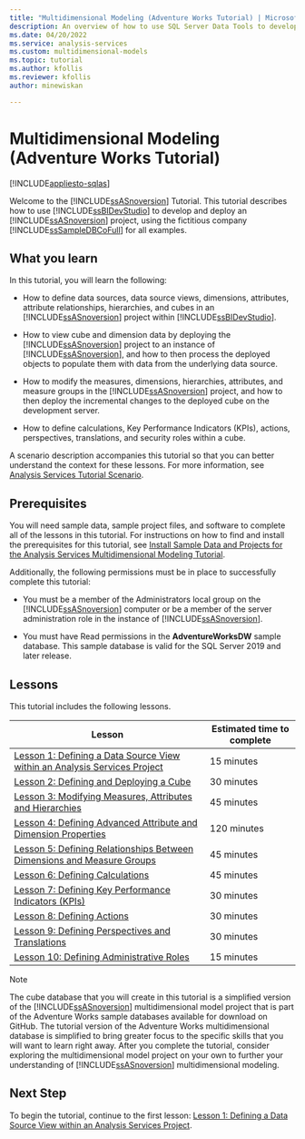 ```yaml
---
title: "Multidimensional Modeling (Adventure Works Tutorial) | Microsoft Docs"
description: An overview of how to use SQL Server Data Tools to develop and deploy an Analysis Services project, using the fictitious company Adventure Works Cycles for all examples.
ms.date: 04/20/2022
ms.service: analysis-services
ms.custom: multidimensional-models
ms.topic: tutorial
ms.author: kfollis
ms.reviewer: kfollis
author: minewiskan

---
```

# Multidimensional Modeling (Adventure Works Tutorial)
[!INCLUDE[appliesto-sqlas](../includes/appliesto-sqlas.md)]

Welcome to the [!INCLUDE[ssASnoversion](../includes/ssasnoversion-md.md)] Tutorial. This tutorial describes how to use [!INCLUDE[ssBIDevStudio](../includes/ssbidevstudio-md.md)] to develop and deploy an [!INCLUDE[ssASnoversion](../includes/ssasnoversion-md.md)] project, using the fictitious company [!INCLUDE[ssSampleDBCoFull](../includes/sssampledbcofull-md.md)] for all examples.  
  
## What you learn  
In this tutorial, you will learn the following:  
  
-   How to define data sources, data source views, dimensions, attributes, attribute relationships, hierarchies, and cubes in an [!INCLUDE[ssASnoversion](../includes/ssasnoversion-md.md)] project within [!INCLUDE[ssBIDevStudio](../includes/ssbidevstudio-md.md)].  
  
-   How to view cube and dimension data by deploying the [!INCLUDE[ssASnoversion](../includes/ssasnoversion-md.md)] project to an instance of [!INCLUDE[ssASnoversion](../includes/ssasnoversion-md.md)], and how to then process the deployed objects to populate them with data from the underlying data source.  
  
-   How to modify the measures, dimensions, hierarchies, attributes, and measure groups in the [!INCLUDE[ssASnoversion](../includes/ssasnoversion-md.md)] project, and how to then deploy the incremental changes to the deployed cube on the development server.  
  
-   How to define calculations, Key Performance Indicators (KPIs), actions, perspectives, translations, and security roles within a cube.  
  
A scenario description accompanies this tutorial so that you can better understand the context for these lessons. For more information, see [Analysis Services Tutorial Scenario](analysis-services-tutorial-scenario.md).  
  
## Prerequisites

You will need sample data, sample project files, and software to complete all of the lessons in this tutorial. For instructions on how to find and install the prerequisites for this tutorial, see [Install Sample Data and Projects for the Analysis Services Multidimensional Modeling Tutorial](install-sample-data-and-projects.md).  
  
Additionally, the following permissions must be in place to successfully complete this tutorial:  
  
-   You must be a member of the Administrators local group on the [!INCLUDE[ssASnoversion](../includes/ssasnoversion-md.md)] computer or be a member of the server administration role in the instance of [!INCLUDE[ssASnoversion](../includes/ssasnoversion-md.md)].  
  
-   You must have Read permissions in the **AdventureWorksDW** sample database. This sample database is valid for the SQL Server 2019 and later release.  
  
## Lessons

This tutorial includes the following lessons.  
  
|Lesson|Estimated time to complete|  
|----------|------------------------------|  
|[Lesson 1: Defining a Data Source View within an Analysis Services Project](lesson-1-defining-a-data-source-view-within-an-analysis-services-project.md)|15 minutes|  
|[Lesson 2: Defining and Deploying a Cube](lesson-2-defining-and-deploying-a-cube.md)|30 minutes|  
|[Lesson 3: Modifying Measures, Attributes and Hierarchies](lesson-3-modifying-measures-attributes-and-hierarchies.md)|45 minutes|  
|[Lesson 4: Defining Advanced Attribute and Dimension Properties](lesson-4-defining-advanced-attribute-and-dimension-properties.md)|120 minutes|  
|[Lesson 5: Defining Relationships Between Dimensions and Measure Groups](lesson-5-defining-relationships-between-dimensions-and-measure-groups.md)|45 minutes|  
|[Lesson 6: Defining Calculations](lesson-6-defining-calculations.md)|45 minutes|  
|[Lesson 7: Defining Key Performance Indicators &#40;KPIs&#41;](lesson-7-defining-key-performance-indicators-kpis.md)|30 minutes|  
|[Lesson 8: Defining Actions](lesson-8-defining-actions.md)|30 minutes|  
|[Lesson 9: Defining Perspectives and Translations](lesson-9-defining-perspectives-and-translations.md)|30 minutes|  
|[Lesson 10: Defining Administrative Roles](lesson-10-defining-administrative-roles.md)|15 minutes|  
  
> [!NOTE]  
> The cube database that you will create in this tutorial is a simplified version of the [!INCLUDE[ssASnoversion](../includes/ssasnoversion-md.md)] multidimensional model project that is part of the Adventure Works sample databases available for download on GitHub. The tutorial version of the Adventure Works multidimensional database is simplified to bring greater focus to the specific skills that you will want to learn right away. After you complete the tutorial, consider exploring the multidimensional model project on your own to further your understanding of [!INCLUDE[ssASnoversion](../includes/ssasnoversion-md.md)] multidimensional modeling.  
  
## Next Step  
To begin the tutorial, continue to the first lesson: [Lesson 1: Defining a Data Source View within an Analysis Services Project](lesson-1-defining-a-data-source-view-within-an-analysis-services-project.md).  
  
  
  
